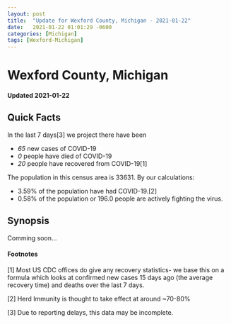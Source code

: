 ```yaml
---
layout: post
title:  "Update for Wexford County, Michigan - 2021-01-22"
date:   2021-01-22 01:01:29 -0600
categories: [Michigan]
tags: [Wexford-Michigan]
---
```


# Wexford County, Michigan
#### Updated 2021-01-22

## Quick Facts

In the last 7 days[3] we project there have been
- *65* new cases of COVID-19
- *0* people have died of COVID-19
- *20* people have recovered from COVID-19[1]

The population in this census area is 33631. By our calculations:
- 3.59% of the population have had COVID-19.[2]
- 0.58% of the population or 196.0 people are actively fighting the virus.

## Synopsis

Comming soon...


#### Footnotes

[1] Most US CDC offices do give any recovery statistics- we base this on a formula which looks at confirmed new cases
15 days ago (the average recovery time) and deaths over the last 7 days.

[2] Herd Immunity is thought to take effect at around ~70-80%

[3] Due to reporting delays, this data may be incomplete.
 
    